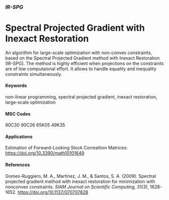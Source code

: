 ### *IR-SPG*
# Spectral Projected Gradient with Inexact Restoration
An algorithm for large-scale optimization with non-convex constraints, based on the Spectral Projected Gradient method with Inexact Restoration (IR-SPG). The method is highly efficient when projections on the constraints are of low computaional effort. It allows to handle equality and inequality constraints simultaneously.

#### Keywords
non-linear programming, spectral projected gradient, inexact restoration, large-scale optimization

#### MSC Codes
90C30 90C26 65K05 49K35

#### Applications
Estimation of Forward-Looking Stock Correaltion Matrices: <https://doi.org/10.3390/math10101649>

#### References
Gomes-Ruggiero, M. A., Martínez, J. M., & Santos, S. A. (2009). Spectral projected gradient method with inexact restoration for minimization with nonconvex constraints. *SIAM Journal on Scientific Computing, 31(3)*, 1628-1652. <https://doi.org/10.1137/070707828>
